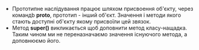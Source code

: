 - Прототипне наслідування працює шляхом присвоення об'єкту, через командb **__proto__**, прототип - інший об'єкт. Значення і методи якого стають доступні об'єкту якому присвоїли цей звязок.
- Метод **super()** викликається щоб доповнити метод класу-нащадка. Таким чином ми не переназначаємо значення існуючого метода, а доповнюємо його.
